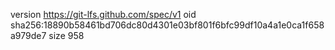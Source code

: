 version https://git-lfs.github.com/spec/v1
oid sha256:18890b58461bd706dc80d4301e03bf801f6bfc99df10a4a1e0ca1f658a979de7
size 958
